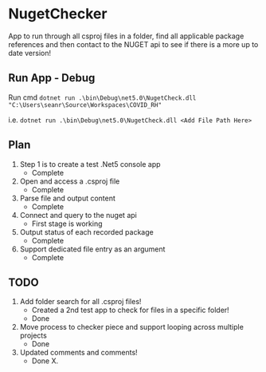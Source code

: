 # NugetChecker
App to run through all csproj files in a folder, find all applicable package references and then contact to the NUGET api to see if there is a more up to date version!

## Run App - Debug
Run cmd `dotnet run .\bin\Debug\net5.0\NugetCheck.dll "C:\Users\seanr\Source\Workspaces\COVID_RH"`

i.e. `dotnet run .\bin\Debug\net5.0\NugetCheck.dll <Add File Path Here>`

## Plan
1. Step 1 is to create a test .Net5 console app
    - Complete
2. Open and access a .csproj file
    - Complete
3. Parse file and output content
    - Complete
4. Connect and query to the nuget api
    - First stage is working
5. Output status of each recorded package
    - Complete
6. Support dedicated file entry as an argument
    - Complete

## TODO
1. Add folder search for all .csproj files!
    - Created a 2nd test app to check for files in a specific folder!
    - Done
2. Move process to checker piece and support looping across multiple projects
    - Done
3. Updated comments and comments!
    - Done
X. 
